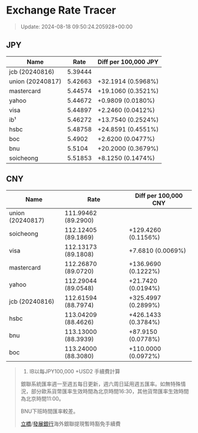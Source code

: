 # Exchange Rate Tracer

> Update: 2024-08-18 09:50:24.205928+00:00

## JPY

| Name             |    Rate | Diff per 100,000 JPY   |
|------------------|---------|------------------------|
| jcb (20240816)   | 5.39444 |                        |
| union (20240817) | 5.42663 | +32.1914 (0.5968%)     |
| mastercard       | 5.44574 | +19.1060 (0.3521%)     |
| yahoo            | 5.44672 | +0.9809 (0.0180%)      |
| visa             | 5.44897 | +2.2460 (0.0412%)      |
| ib¹              | 5.46272 | +13.7540 (0.2524%)     |
| hsbc             | 5.48758 | +24.8591 (0.4551%)     |
| boc              | 5.4902  | +2.6200 (0.0477%)      |
| bnu              | 5.5104  | +20.2000 (0.3679%)     |
| soicheong        | 5.51853 | +8.1250 (0.1474%)      |

## CNY

| Name             | Rate                | Diff per 100,000 CNY   |
|------------------|---------------------|------------------------|
| union (20240817) | 111.99462	(89.2900) |                        |
| soicheong        | 112.12405	(89.1869) | +129.4260 (0.1156%)    |
| visa             | 112.13173	(89.1808) | +7.6810 (0.0069%)      |
| mastercard       | 112.26870	(89.0720) | +136.9690 (0.1222%)    |
| yahoo            | 112.29044	(89.0548) | +21.7420 (0.0194%)     |
| jcb (20240816)   | 112.61594	(88.7974) | +325.4997 (0.2899%)    |
| hsbc             | 113.04209	(88.4626) | +426.1433 (0.3784%)    |
| bnu              | 113.13000	(88.3939) | +87.9150 (0.0778%)     |
| boc              | 113.24000	(88.3080) | +110.0000 (0.0972%)    |


> 1. IB以每JPY100,000 +USD2 手續費計算
>
> 銀聯系統匯率週一至週五每日更新，週六周日延用週五匯率。如無特殊情況，部分歐系貨幣匯率生效時間為北京時間16:30，其他貨幣匯率生效時間為北京時間11:00。
>
> BNU下班時間匯率較差。
>
> [立橋](https://www.wlbank.com.mo/uploads/ueditor/file/20181211/1544536513900230.pdf)/[發展銀行](https://www.mdb.com.mo/Service_Charges_20230728.pdf)海外銀聯提現暫時豁免手續費

